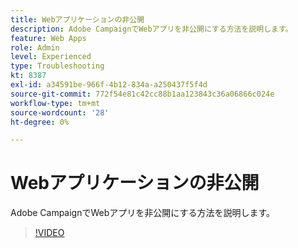 ```yaml
---
title: Webアプリケーションの非公開
description: Adobe CampaignでWebアプリを非公開にする方法を説明します。
feature: Web Apps
role: Admin
level: Experienced
type: Troubleshooting
kt: 8387
exl-id: a34591be-966f-4b12-834a-a250437f5f4d
source-git-commit: 772f54e81c42cc88b1aa123843c36a06866c024e
workflow-type: tm+mt
source-wordcount: '28'
ht-degree: 0%

---
```


# Webアプリケーションの非公開

Adobe CampaignでWebアプリを非公開にする方法を説明します。

>[!VIDEO](https://video.tv.adobe.com/v/335892?quality=12)
